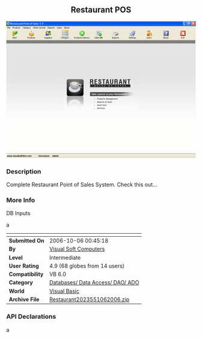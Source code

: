 ﻿<div align="center">

## Restaurant POS

<img src="Screenshot.GIF">
</div>

### Description

Complete Restaurant Point of Sales System. Check this out...
 
### More Info
 
DB Inputs

a


<span>             |<span>
---                |---
**Submitted On**   |2006-10-06 00:45:18
**By**             |[Visual Soft Computers](https://github.com/Planet-Source-Code/PSCIndex/blob/master/ByAuthor/visual-soft-computers.md)
**Level**          |Intermediate
**User Rating**    |4.9 (68 globes from 14 users)
**Compatibility**  |VB 6\.0
**Category**       |[Databases/ Data Access/ DAO/ ADO](https://github.com/Planet-Source-Code/PSCIndex/blob/master/ByCategory/databases-data-access-dao-ado__1-6.md)
**World**          |[Visual Basic](https://github.com/Planet-Source-Code/PSCIndex/blob/master/ByWorld/visual-basic.md)
**Archive File**   |[Restaurant2023551062006\.zip](https://github.com/Planet-Source-Code/visual-soft-computers-restaurant-pos__1-66719/archive/master.zip)

### API Declarations

a





